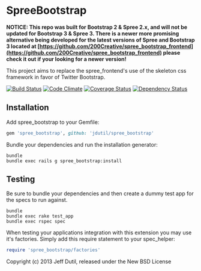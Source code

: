 SpreeBootstrap
==============

**NOTICE: This repo was built for Bootstrap 2 & Spree 2.x, and will not be updated for Bootstrap 3 & Spree 3.  There is a newer more promising alternative being developed for the latest versions of Spree and Bootstrap 3 located at [https://github.com/200Creative/spree_bootstrap_frontend](https://github.com/200Creative/spree_bootstrap_frontend) please check it out if your looking for a newer version!**

This project aims to replace the spree_frontend's use of the skeleton css framework in favor of Twitter Bootstrap.

[![Build Status](https://secure.travis-ci.org/jdutil/spree_bootstrap.png)](http://travis-ci.org/jdutil/spree_bootstrap)
[![Code Climate](https://codeclimate.com/github/jdutil/spree_bootstrap.png)](https://codeclimate.com/github/jdutil/spree_bootstrap)
[![Coverage Status](https://coveralls.io/repos/jdutil/spree_bootstrap/badge.png?branch=master)](https://coveralls.io/r/jdutil/spree_bootstrap)
[![Dependency Status](https://gemnasium.com/jdutil/spree_bootstrap.png?travis)](https://gemnasium.com/jdutil/spree_bootstrap)


Installation
------------

Add spree_bootstrap to your Gemfile:

```ruby
gem 'spree_bootstrap', github: 'jdutil/spree_bootstrap'
```

Bundle your dependencies and run the installation generator:

```shell
bundle
bundle exec rails g spree_bootstrap:install
```

Testing
-------

Be sure to bundle your dependencies and then create a dummy test app for the specs to run against.

```shell
bundle
bundle exec rake test_app
bundle exec rspec spec
```

When testing your applications integration with this extension you may use it's factories.
Simply add this require statement to your spec_helper:

```ruby
require 'spree_bootstrap/factories'
```

Copyright (c) 2013 Jeff Dutil, released under the New BSD License
